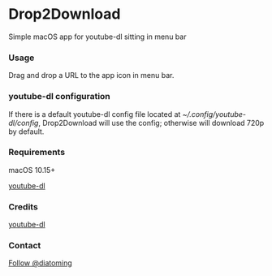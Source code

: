 # Drop2Download
Simple macOS app for youtube-dl sitting in menu bar

### Usage
Drag and drop a URL to the app icon in menu bar.

### youtube-dl configuration
If there is a default youtube-dl config file located at *~/.config/youtube-dl/config*, Drop2Download will use the config; otherwise
will download 720p by default.

### Requirements
macOS 10.15+

[youtube-dl](https://github.com/ytdl-org/youtube-dl)

### Credits
[youtube-dl](https://github.com/ytdl-org/youtube-dl)

### Contact

<a class="twitter-follow-button"
  href="https://twitter.com/diatoming"
  data-size="large">
Follow @diatoming</a>

